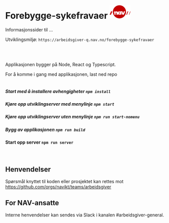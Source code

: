 # Forebygge-sykefravaer ![nav.no logo](./src/assets/img/navlogo.svg)

Informasjonssider til ...

Utviklingsmiljø: `https://arbeidsgiver-q.nav.no/forebygge-sykefravaer`


<br /><br />

Applikasjonen bygger på Node, React og Typescript.


For å komme i gang med applikasjonen, last ned repo 
<br /><br />

##### Start med å installere avhengigheter `npm install`

##### Kjøre opp utviklingserver med menylinje `npm start`

##### Kjøre opp utviklingserver uten menylinje `npm run start-nomenu`

##### Bygg av applikasjonen `npm run build`

####  Start opp server `npm run server`
<br />

## Henvendelser

Spørsmål knyttet til koden eller prosjektet kan rettes mot https://github.com/orgs/navikt/teams/arbeidsgiver

## For NAV-ansatte

Interne henvendelser kan sendes via Slack i kanalen #arbeidsgiver-general.

